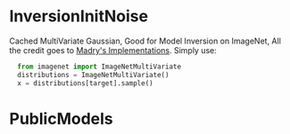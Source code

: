 # InversionInitNoise
Cached MultiVariate Gaussian, Good for Model Inversion on ImageNet, All the credit goes to [Madry's Implementations](https://github.com/MadryLab/robustness_applications/blob/master/generation.ipynb).
Simply use:
```python 
  from imagenet import ImageNetMultiVariate
  distributions = ImageNetMultiVariate()
  x = distributions[target].sample()
``` 
# PublicModels
